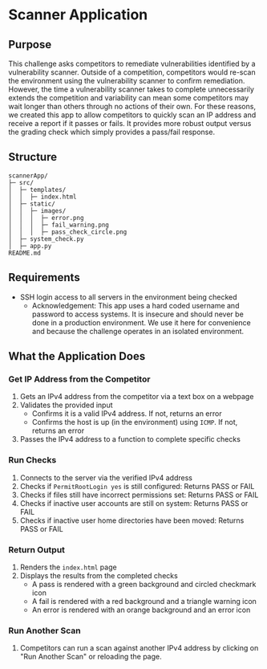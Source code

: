 # Scanner Application

## Purpose
This challenge asks competitors to remediate vulnerabilities identified by a vulnerability scanner. Outside of a competition, competitors would re-scan the environment using the vulnerability scanner to confirm remediation. However, the time a vulnerability scanner takes to complete unnecessarily extends the competition and variability can mean some competitors may wait longer than others through no actions of their own. For these reasons, we created this app to allow competitors to quickly scan an IP address and receive a report if it passes or fails. It provides more robust output versus the grading check which simply provides a pass/fail response.

## Structure

```ASCII
scannerApp/
├─ src/
│  ├─ templates/
│  │  ├─ index.html
│  ├─ static/
│  │  ├─ images/
│  │  │  ├─ error.png
│  │  │  ├─ fail_warning.png
│  │  │  ├─ pass_check_circle.png
│  ├─ system_check.py
│  ├─ app.py
README.md
```

## Requirements
- SSH login access to all servers in the environment being checked
    - Acknowledgement: This app uses a hard coded username and password to access systems. It is insecure and should never be done in a production environment. We use it here for convenience and because the challenge operates in an isolated environment.

## What the Application Does

### Get IP Address from the Competitor
1. Gets an IPv4 address from the competitor via a text box on a webpage
2. Validates the provided input
    - Confirms it is a valid IPv4 address. If not, returns an error
    - Confirms the host is up (in the environment) using `ICMP`. If not, returns an error
3. Passes the IPv4 address to a function to complete specific checks

### Run Checks
1. Connects to the server via the verified IPv4 address
2. Checks if `PermitRootLogin yes` is still configured: Returns PASS or FAIL
3. Checks if files still have incorrect permissions set: Returns PASS or FAIL
4. Checks if inactive user accounts are still on system: Returns PASS or FAIL
4. Checks if inactive user home directories have been moved: Returns PASS or FAIL

### Return Output
1. Renders the `index.html` page
2. Displays the results from the completed checks
    - A pass is rendered with a green background and circled checkmark icon
    - A fail is rendered with a red background and a triangle warning icon
    - An error is rendered with an orange background and an error icon

### Run Another Scan
1. Competitors can run a scan against another IPv4 address by clicking on "Run Another Scan" or reloading the page.